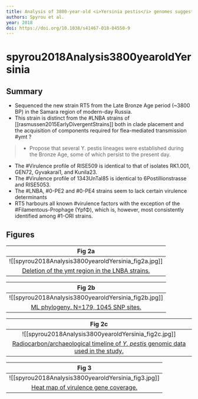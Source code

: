 ```yaml
---
title: Analysis of 3800-year-old <i>Yersinia pestis</i> genomes suggests Bronze Age origin for bubonic plague.
authors: Spyrou et al.
year: 2018
doi: https://doi.org/10.1038/s41467-018-04550-9
---
```


# spyrou2018Analysis3800yearoldYersinia

## Summary

- Sequenced the new strain RT5 from the Late Bronze Age period (~3800 BP) in the Samara region of modern-day Russia.
- This strain is distinct from the #LNBA strains of [[rasmussen2015EarlyDivergentStrains]] both in clade placement and the acquisition of components required for  flea-mediated transmission #ymt ?

>- Propose that several Y. pestis lineages were established during the Bronze Age, some of which persist to the present day.

- The #Virulence profile of RISE509 is identical to that of isolates RK1.001, GEN72, Gyvakarai1, and Kunila23.
- The #Virulence profile of 1343UnTal85 is identical to 6Postillionstrasse and RISE5053.
- The #LNBA,  #0-PE2 and #0-PE4 strains seem to lack certain virulence determinants
- RT5 harbours all known #virulence factors with the exception of the #Filamentous-Prophage (YpfΦ), which is, however, most consistently identified among #1-ORI strains.
## Figures


|    Fig 2a                                         |
|:--------------------------------------------:|
| ![[spyrou2018Analysis3800yearoldYersinia_fig2a.jpg]] |
| [Deletion of the ymt region in the LNBA strains.](spyrou2018Analysis3800yearoldYersinia) |

|    Fig 2b                                         |
|:--------------------------------------------:|
| ![[spyrou2018Analysis3800yearoldYersinia_fig2b.jpg]] |
| [ML phylogeny. N=179, 1045 SNP sites.](spyrou2018Analysis3800yearoldYersinia) |

|                        Fig 2c                        |
|:----------------------------------------------------:|
| ![[spyrou2018Analysis3800yearoldYersinia_fig2c.jpg]] |
|  [Radiocarbon/archaeological timeline of <i>Y. pestis</i> genomic data used in the study. ](spyrou2018Analysis3800yearoldYersinia)       |

|                        Fig 3                        |
|:----------------------------------------------------:|
| ![[spyrou2018Analysis3800yearoldYersinia_fig3.jpg]] |
|         [Heat map of virulence gene coverage.](spyrou2018Analysis3800yearoldYersinia) |

